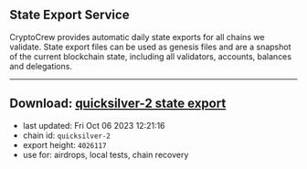 ## State Export Service
CryptoCrew provides automatic daily state exports for all chains we validate. State export files can be used as genesis files and are a snapshot of the current blockchain state, including all validators, accounts, balances and delegations.

---
**Download: [quicksilver-2 state export](https://dl.ccvalidators.com/SERVICE/quicksilver/quicksilver-2_export_4026117.json)**
---

- last updated: Fri Oct 06 2023 12:21:16
- chain id: `quicksilver-2`
- export height: `4026117`
- use for: airdrops, local tests, chain recovery
